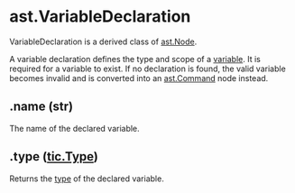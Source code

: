 # ast.VariableDeclaration

VariableDeclaration is a derived class of [ast.Node](Node).

A variable declaration defines the type and scope of a [variable](Variable). It is required for a variable to exist. If no declaration is found, the valid variable becomes invalid and is converted into an [ast.Command](Command) node instead.

## .name (str)

The name of the declared variable.

## .type ([tic.Type](/python-api/tic/Type))

Returns the [type](/python-api/tic/Type) of the declared variable. 
